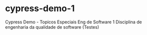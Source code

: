 # cypress-demo-1
Cypress Demo - Topicos Especiais Eng de Software 1
Disciplina de engenharia da qualidade de software (Testes)